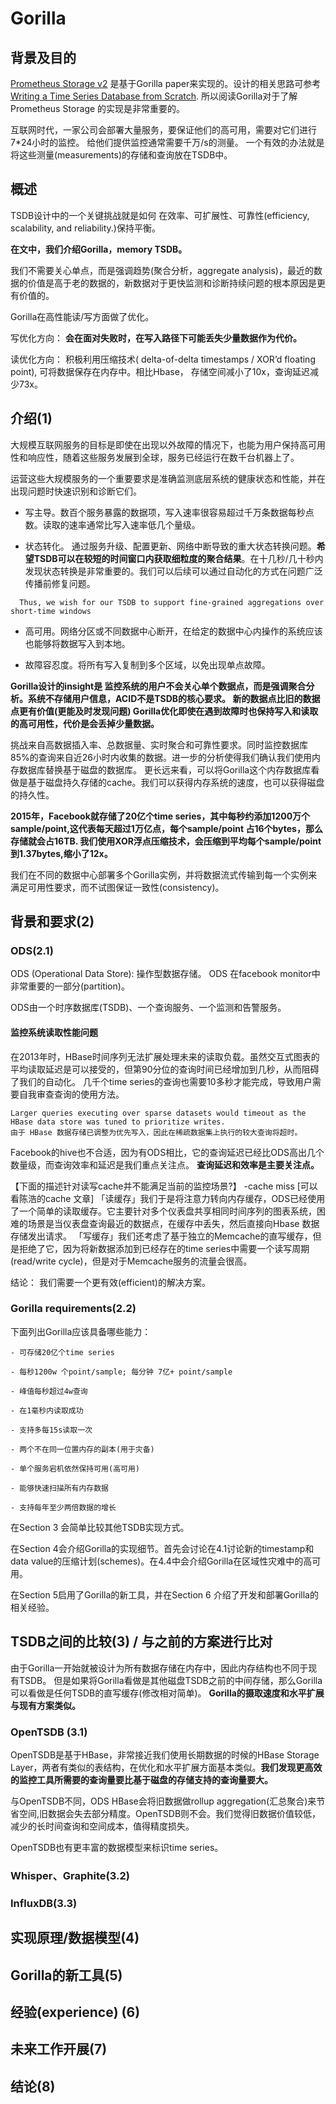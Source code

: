 # Gorilla 


## 背景及目的

[Prometheus Storage v2](https://github.com/prometheus-junkyard/tsdb) 是基于Gorilla paper来实现的。设计的相关思路可参考[Writing a Time Series Database from Scratch](https://fabxc.org/tsdb/).
所以阅读Gorilla对于了解Prometheus Storage 的实现是非常重要的。

互联网时代，一家公司会部署大量服务，要保证他们的高可用，需要对它们进行7*24小时的监控。 给他们提供监控通常需要千万/s的测量。
一个有效的办法就是将这些测量(measurements)的存储和查询放在TSDB中。

## 概述

TSDB设计中的一个关键挑战就是如何 在效率、可扩展性、可靠性(efficiency, scalability, and reliability.)保持平衡。

**在文中，我们介绍Gorilla，memory TSDB。**

我们不需要关心单点，而是强调趋势(聚合分析，aggregate analysis)，最近的数据的价值是高于老的数据的，新数据对于更快监测和诊断持续问题的根本原因是更有价值的。

Gorilla在高性能读/写方面做了优化。

写优化方向： **会在面对失败时，在写入路径下可能丢失少量数据作为代价。**

读优化方向： 积极利用压缩技术( delta-of-delta timestamps /   XOR’d floating point), 可将数据保存在内存中。相比Hbase， 存储空间减小了10x，查询延迟减少73x。


## 介绍(1)

大规模互联网服务的目标是即使在出现以外故障的情况下，也能为用户保持高可用性和响应性，随着这些服务发展到全球，服务已经运行在数千台机器上了。

运营这些大规模服务的一个重要要求是准确监测底层系统的健康状态和性能，并在出现问题时快速识别和诊断它们。

- 写主导。数百个服务暴露的数据项，写入速率很容易超过千万条数据每秒点数。读取的速率通常比写入速率低几个量级。

- 状态转化。 通过服务升级、配置更新、网络中断导致的重大状态转换问题。**希望TSDB可以在较短的时间窗口内获取细粒度的聚合结果**。在十几秒/几十秒内发现状态转换是非常重要的。我们可以后续可以通过自动化的方式在问题广泛传播前修复问题。
```
  Thus, we wish for our TSDB to support fine-grained aggregations over short-time windows
 ```

- 高可用。网络分区或不同数据中心断开，在给定的数据中心内操作的系统应该也能够将数据写入到本地。

- 故障容忍度。将所有写入复制到多个区域，以免出现单点故障。

**Gorilla设计的insight是 监控系统的用户不会关心单个数据点，而是强调聚合分析。系统不存储用户信息，ACID不是TSDB的核心要求。 新的数据点比旧的数据点更有价值(更能及时发现问题)
Gorilla优化即使在遇到故障时也保持写入和读取的高可用性，代价是会丢掉少量数据。**

挑战来自高数据插入率、总数据量、实时聚合和可靠性要求。同时监控数据库85%的查询来自近26小时内收集的数据。进一步的分析使得我们确认我们使用内存数据库替换基于磁盘的数据库。
更长远来看，可以将Gorilla这个内存数据库看做是基于磁盘持久存储的cache。我们可以获得内存系统的速度，也可以获得磁盘的持久性。

**2015年，Facebook就存储了20亿个time series，其中每秒约添加1200万个sample/point,这代表每天超过1万亿点，每个sample/point 占16个bytes，那么存储就会占16TB.
我们使用XOR浮点压缩技术，会压缩到平均每个sample/point到1.37bytes,缩小了12x。**

我们在不同的数据中心部署多个Gorilla实例，并将数据流式传输到每一个实例来满足可用性要求，而不试图保证一致性(consistency)。


## 背景和要求(2)

### ODS(2.1)

ODS (Operational Data Store): 操作型数据存储。 ODS 在facebook monitor中非常重要的一部分(partition)。

ODS由一个时序数据库(TSDB)、一个查询服务、一个监测和告警服务。

#### 监控系统读取性能问题

在2013年时，HBase时间序列无法扩展处理未来的读取负载。虽然交互式图表的平均读取延迟是可以接受的，但第90分位的查询时间已经增加到几秒，从而阻碍了我们的自动化。
几千个time series的查询也需要10多秒才能完成，导致用户需要自我审查查询的使用方法。
```
Larger queries executing over sparse datasets would timeout as the HBase data store was tuned to prioritize writes.
由于 HBase 数据存储已调整为优先写入，因此在稀疏数据集上执行的较大查询将超时。
```
Facebook的hive也不合适，因为有ODS相比，它的查询延迟已经比ODS高出几个数量级，而查询效率和延迟是我们重点关注点。
**查询延迟和效率是主要关注点。**


【下面的描述针对读写cache并不能满足当前的监控场景?】 -cache miss [可以看陈浩的cache 文章]
「读缓存」我们于是将注意力转向内存缓存，ODS已经使用了一个简单的读取缓存。它主要针对多个仪表盘共享相同时间序列的图表系统，困难的场景是当仪表盘查询最近的数据点，在缓存中丢失，然后直接向Hbase
数据存储发出请求。
「写缓存」我们还考虑了基于独立的Memcache的直写缓存，但是拒绝了它，因为将新数据添加到已经存在的time series中需要一个读写周期(read/write cycle)，但是对于Memcache服务的流量会很高。

结论： 我们需要一个更有效(efficient)的解决方案。


### Gorilla requirements(2.2)

下面列出Gorilla应该具备哪些能力：
```bigquery
- 可存储20亿个time series

- 每秒1200w 个point/sample; 每分钟 7亿+ point/sample

- 峰值每秒超过4w查询

- 在1毫秒内读取成功

- 支持多每15s读取一次

- 两个不在同一位置内存的副本(用于灾备)

- 单个服务宕机依然保持可用(高可用)

- 能够快速扫描所有内存数据

- 支持每年至少两倍数据的增长
```

在Section 3 会简单比较其他TSDB实现方式。

在Section 4会介绍Gorilla的实现细节。首先会讨论在4.1讨论新的timestamp和data value的压缩计划(schemes)。在4.4中会介绍Gorilla在区域性灾难中的高可用。

在Section 5启用了Gorilla的新工具，并在Section 6 介绍了开发和部署Gorilla的相关经验。



## TSDB之间的比较(3)  / 与之前的方案进行比对

由于Gorilla一开始就被设计为所有数据存储在内存中，因此内存结构也不同于现有TSDB。
但是如果将Gorilla看做是其他磁盘TSDB之前的中间存储，那么Gorilla可以看做是任何TSDB的直写缓存(修改相对简单)。 **Gorilla的摄取速度和水平扩展与现有方案类似。**

### OpenTSDB (3.1)

OpenTSDB是基于HBase，非常接近我们使用长期数据的时候的HBase Storage Layer，两者有类似的表结构，在优化和水平扩展方面基本类似。**我们发现更高效的监控工具所需要的查询量要比基于磁盘的存储支持的查询量要大。**

与OpenTSDB不同，ODS HBase会将旧数据做rollup aggregation(汇总聚合)来节省空间,旧数据会失去部分精度。OpenTSDB则不会。我们觉得旧数据价值较低，减少的长时间查询和空间成本，值得精度损失。

OpenTSDB也有更丰富的数据模型来标识time series。


### Whisper、Graphite(3.2)


### InfluxDB(3.3)





## 实现原理/数据模型(4)




## Gorilla的新工具(5)



## 经验(experience) (6)



## 未来工作开展(7)



## 结论(8)





